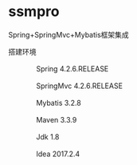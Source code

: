 # ssmpro
Spring+SpringMvc+Mybatis框架集成

搭建环境

　　　　Spring 4.2.6.RELEASE

　　　　SpringMvc 4.2.6.RELEASE

　　　　Mybatis 3.2.8

　　　　Maven 3.3.9

　　　　Jdk 1.8

　　　　Idea 2017.2.4
